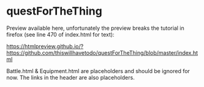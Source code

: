 # questForTheThing

Preview available here, unfortunately the preview breaks the tutorial in firefox (see line 470 of index.html for text):

https://htmlpreview.github.io/?https://github.com/thiswillhavetodo/questForTheThing/blob/master/index.html

Battle.html & Equipment.html are placeholders and should be ignored for now. The links in the header are also placeholders.
